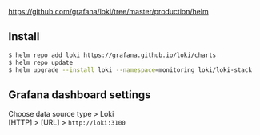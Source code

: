 https://github.com/grafana/loki/tree/master/production/helm

## Install

```bash
$ helm repo add loki https://grafana.github.io/loki/charts
$ helm repo update
$ helm upgrade --install loki --namespace=monitoring loki/loki-stack
```

## Grafana dashboard settings

Choose data source type > Loki  
[HTTP] > [URL] > `http://loki:3100`
